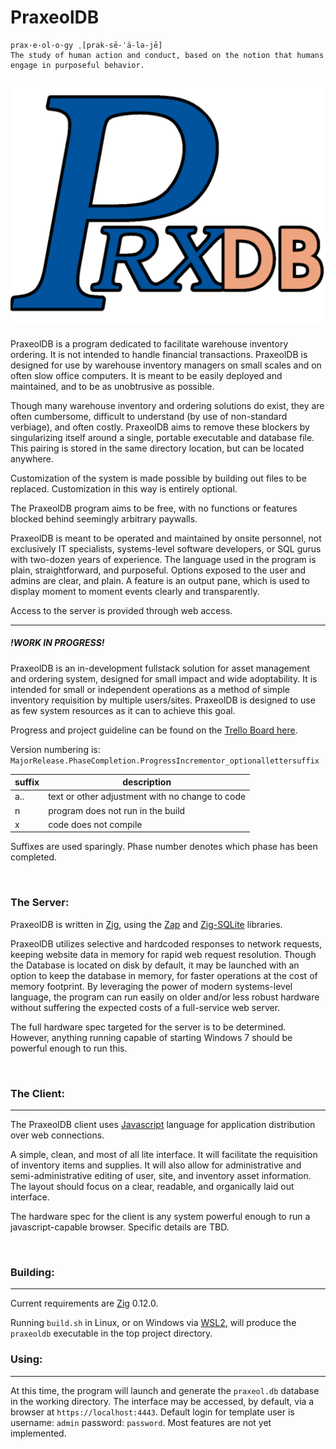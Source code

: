 # PraxeolDB
```
prax·​e·​ol·​o·​gy ˌ[prak-sē-ˈä-lə-jē] 
The study of human action and conduct, based on the notion that humans engage in purposeful behavior.
```
![PraxeolDB Logo](https://github.com/CoalNova/PraxeolDB/blob/main/serversrc/build_assets/logosmoll.png?raw=true)
--- 

PraxeolDB is a program dedicated to facilitate warehouse inventory ordering. It is not intended to handle financial transactions. PraxeolDB is designed for use by warehouse inventory managers on small scales and on often slow office computers. It is meant to be easily deployed and maintained, and to be as unobtrusive as possible.


Though many warehouse inventory and ordering solutions do exist, they are often cumbersome, difficult to understand (by use of non-standard verbiage), and often costly. PraxeolDB aims to remove these blockers by singularizing itself around a single, portable executable and database file. This pairing is stored in the same directory location, but can be located anywhere. 

Customization of the system is made possible by building out files to be replaced. Customization in this way is entirely optional. 

The PraxeolDB program aims to be free, with no functions or features blocked behind seemingly arbitrary paywalls.

PraxeolDB is meant to be operated and maintained by onsite personnel, not exclusively IT specialists, systems-level software developers, or SQL gurus with two-dozen years of experience. The language used in the program is plain, straightforward, and purposeful. Options exposed to the user and admins are clear, and plain. A feature is an output pane, which is used to display moment to moment events clearly and transparently.


Access to the server is provided through web access. 

---



##### **!WORK IN PROGRESS!**

PraxeolDB is an in-development fullstack solution for asset management and ordering system, designed for small impact and wide adoptability. It is intended for small or independent operations as a method of simple inventory requisition by multiple users/sites. PraxeolDB is designed to use as few system resources as it can to achieve this goal.

Progress and project guideline can be found on the [Trello Board here](https://trello.com/b/16MHQEvr/praxeoldb). 

Version numbering is: `MajorRelease.PhaseCompletion.ProgressIncrementor_optionallettersuffix` 

|suffix|description|
|-|-|
| a.. | text or other adjustment with no change to code |
| n | program does not run in the build |
| x | code does not compile |

Suffixes are used sparingly. Phase number denotes which phase has been completed.

&nbsp;

### The Server:


PraxeolDB is written in [Zig](https://ziglang.org/), using the [Zap](https://github.com/zigzap/zap) and [Zig-SQLite](https://github.com/nDimensional/zig-sqlite) libraries.


PraxeolDB utilizes selective and hardcoded responses to network requests, keeping website data in memory for rapid web request resolution. Though the Database is located on disk by default, it may be launched with an option to keep the database in memory, for faster operations at the cost of memory footprint. By leveraging the power of modern systems-level language, the program can run easily on older and/or less robust hardware without suffering the expected costs of a full-service web server.

The full hardware spec targeted for the server is to be determined. However, anything running capable of starting Windows 7 should be powerful enough to run this. 

&nbsp;

### The Client:
---
The PraxeolDB client uses [Javascript](https://ecma-international.org/publications-and-standards/standards/ecma-262/) language for application distribution over web connections. 

A simple, clean, and most of all lite interface. It will facilitate the requisition of inventory items and supplies. It will also allow for administrative and semi-administrative editing of user, site, and inventory asset information. The layout should focus on a clear, readable, and organically laid out interface.

The hardware spec for the client is any system powerful enough to run a javascript-capable browser. Specific details are TBD.

&nbsp;

### Building:
---

Current requirements are [Zig](https://ziglang.org/) 0.12.0.

Running `build.sh` in Linux, or on Windows via [WSL2](https://learn.microsoft.com/en-us/windows/wsl/install), will produce the `praxeoldb` executable in the top project directory.

### Using:
---

At this time, the program will launch and generate the `praxeol.db` database in the working directory. The interface may be accessed, by default, via a browser at `https://localhost:4443`. Default login for template user is username: `admin` password: `password`. Most features are not yet implemented.